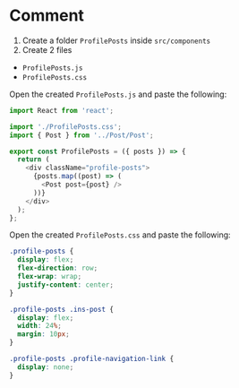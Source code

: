 # Comment

1. Create a folder `ProfilePosts` inside `src/components`
2. Create 2 files

- `ProfilePosts.js`
- `ProfilePosts.css`

Open the created `ProfilePosts.js` and paste the following:

```js
import React from 'react';

import './ProfilePosts.css';
import { Post } from '../Post/Post';

export const ProfilePosts = ({ posts }) => {
  return (
    <div className="profile-posts">
      {posts.map((post) => (
        <Post post={post} />
      ))}
    </div>
  );
};
```

Open the created `ProfilePosts.css` and paste the following:

```css
.profile-posts {
  display: flex;
  flex-direction: row;
  flex-wrap: wrap;
  justify-content: center;
}

.profile-posts .ins-post {
  display: flex;
  width: 24%;
  margin: 10px;
}

.profile-posts .profile-navigation-link {
  display: none;
}
```
